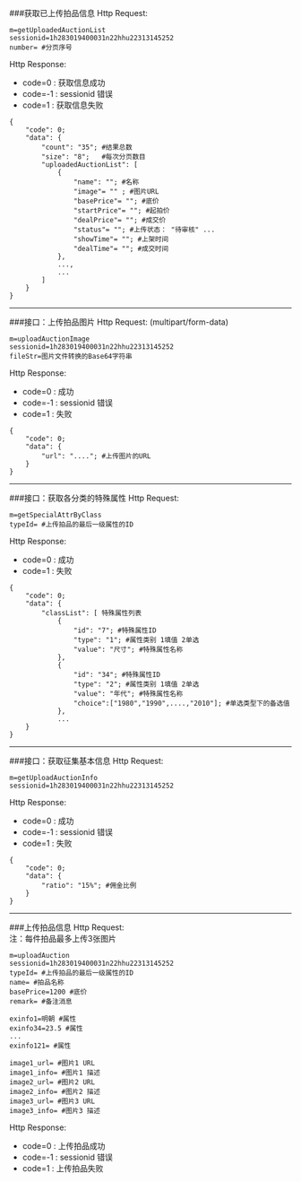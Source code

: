 ###<a name="1">获取已上传拍品信息</a>
Http Request:   

```
m=getUploadedAuctionList
sessionid=1h283019400031n22hhu22313145252
number= #分页序号
```
Http Response:

- code=0 : 获取信息成功
- code=-1 : sessionid 错误
- code=1 : 获取信息失败

``` 
{ 
    "code": 0;
    "data": {
    	"count": "35"; #结果总数
    	"size": "8";   #每次分页数目
        "uploadedAuctionList": [
            {
                "name": ""; #名称
                "image"= "" ; #图片URL
                "basePrice"= ""; #底价
                "startPrice"= ""; #起拍价
                "dealPrice"= ""; #成交价
                "status"= ""; #上传状态： "待审核" ...
                "showTime"= ""; #上架时间
                "dealTime"= ""; #成交时间
            },
            ...,
            ...
        ]
    }
}
```
---
###<a name="2">接口：上传拍品图片</a>
Http Request: (multipart/form-data)

```
m=uploadAuctionImage
sessionid=1h283019400031n22hhu22313145252
fileStr=图片文件转换的Base64字符串
```

Http Response:

- code=0 : 成功
- code=-1 : sessionid 错误
- code=1 : 失败

``` 
{ 
    "code": 0;
    "data": {
    	"url": "...."; #上传图片的URL
    }
}
```

---
###<a name="3">接口：获取各分类的特殊属性</a>
Http Request: 

```
m=getSpecialAttrByClass
typeId= #上传拍品的最后一级属性的ID
```

Http Response:

- code=0 : 成功
- code=1 : 失败

``` 
{ 
    "code": 0;
    "data": {
    	"classList": [ 特殊属性列表
        	{ 
        	    "id": "7"; #特殊属性ID
        	    "type": "1"; #属性类别 1填值 2单选
        	    "value": "尺寸"; #特殊属性名称
        	},
        	{ 
        	    "id": "34"; #特殊属性ID
        	    "type": "2"; #属性类别 1填值 2单选
        	    "value": "年代"; #特殊属性名称
        	    "choice":["1980","1990",....,"2010"]; #单选类型下的备选值
        	},
        	...
    }
}
```


---
###<a name="4">接口：获取征集基本信息</a>
Http Request: 

```
m=getUploadAuctionInfo
sessionid=1h283019400031n22hhu22313145252
```

Http Response:

- code=0 : 成功
- code=-1 : sessionid 错误
- code=1 : 失败

``` 
{ 
    "code": 0;
    "data": {
    	"ratio": "15%"; #佣金比例
    }
}
```

---
###<a name="5">上传拍品信息</a>
Http Request:   
注：每件拍品最多上传3张图片

```
m=uploadAuction
sessionid=1h283019400031n22hhu22313145252
typeId= #上传拍品的最后一级属性的ID
name= #拍品名称
basePrice=1200 #底价
remark= #备注消息

exinfo1=明朝 #属性
exinfo34=23.5 #属性
...
exinfo121= #属性

image1_url= #图片1 URL
image1_info= #图片1 描述
image2_url= #图片2 URL
image2_info= #图片2 描述
image3_url= #图片3 URL
image3_info= #图片3 描述
```
Http Response:

- code=0 : 上传拍品成功
- code=-1 : sessionid 错误
- code=1 : 上传拍品失败
```

